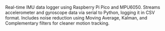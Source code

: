 Real-time IMU data logger using Raspberry Pi Pico and MPU6050. Streams accelerometer and gyroscope data via serial to Python, logging it in CSV format. Includes noise reduction using Moving Average, Kalman, and Complementary filters for cleaner motion tracking.
